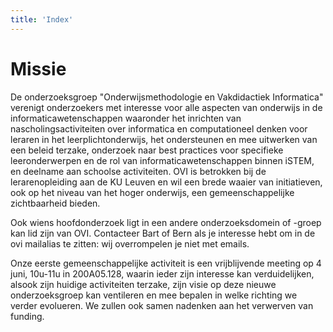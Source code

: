 ```yaml
---
title: 'Index'
---
```


# Missie

De onderzoeksgroep "Onderwijsmethodologie en Vakdidactiek Informatica" verenigt onderzoekers met interesse voor alle aspecten van onderwijs in de informaticawetenschappen waaronder het inrichten van nascholingsactiviteiten over informatica en computationeel denken voor leraren in het leerplichtonderwijs, het ondersteunen en mee uitwerken van een beleid terzake, onderzoek naar best practices voor specifieke leeronderwerpen en de rol van informaticawetenschappen binnen iSTEM, en deelname aan schoolse activiteiten. OVI is betrokken bij de lerarenopleiding aan de KU Leuven en wil een brede waaier van initiatieven, ook op het niveau van het hoger onderwijs, een gemeenschappelijke zichtbaarheid bieden.

Ook wiens hoofdonderzoek ligt in een andere onderzoeksdomein of -groep kan lid zijn van OVI. Contacteer Bart of Bern als je interesse hebt om in de ovi mailalias te zitten: wij overrompelen je niet met emails.

Onze eerste gemeenschappelijke activiteit is een vrijblijvende meeting op 4 juni, 10u-11u in 200A05.128, waarin ieder zijn interesse kan verduidelijken, alsook zijn huidige activiteiten terzake, zijn visie op deze nieuwe onderzoeksgroep kan ventileren en mee bepalen in welke richting we verder evolueren. We zullen ook samen nadenken aan het verwerven van funding.

